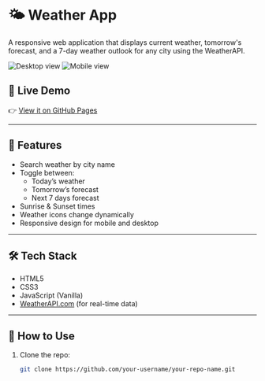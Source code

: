 # 🌤️ Weather App

A responsive web application that displays current weather, tomorrow's forecast, and a 7-day weather outlook for any city using the WeatherAPI.

![Desktop view](./images/desktop-view.png)
![Mobile view](./images/mobile-view.png)



## 🚀 Live Demo

👉 [View it on GitHub Pages](https://vanshhub.github.io/Weather-App/)

---

## 📌 Features

- Search weather by city name
- Toggle between:
  - Today’s weather
  - Tomorrow’s forecast
  - Next 7 days forecast
- Sunrise & Sunset times
- Weather icons change dynamically
- Responsive design for mobile and desktop

---

## 🛠️ Tech Stack

- HTML5
- CSS3
- JavaScript (Vanilla)
- [WeatherAPI.com](https://www.weatherapi.com/) (for real-time data)

---

## 🔧 How to Use

1. Clone the repo:
   ```bash
   git clone https://github.com/your-username/your-repo-name.git
